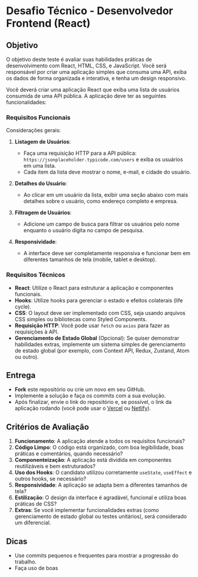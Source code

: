 # Desafio Técnico - Desenvolvedor Frontend (React)

## Objetivo

O objetivo deste teste é avaliar suas habilidades práticas de desenvolvimento com React, HTML, CSS, e JavaScript. Você será responsável por criar uma aplicação simples que consuma uma API, exiba os dados de forma organizada e interativa, e tenha um design responsivo.

Você deverá criar uma aplicação React que exiba uma lista de usuários consumida de uma API pública. A aplicação deve ter as seguintes funcionalidades:

### Requisitos Funcionais

Considerações gerais:

1. **Listagem de Usuários**:

   - Faça uma requisição HTTP para a API pública: `https://jsonplaceholder.typicode.com/users` e exiba os usuários em uma lista.
   - Cada item da lista deve mostrar o nome, e-mail, e cidade do usuário.

2. **Detalhes do Usuário**:

   - Ao clicar em um usuário da lista, exibir uma seção abaixo com mais detalhes sobre o usuário, como endereço completo e empresa.

3. **Filtragem de Usuários**:

   - Adicione um campo de busca para filtrar os usuários pelo nome enquanto o usuário digita no campo de pesquisa.

4. **Responsividade**:
   - A interface deve ser completamente responsiva e funcionar bem em diferentes tamanhos de tela (mobile, tablet e desktop).

### Requisitos Técnicos

- **React**: Utilize o React para estruturar a aplicação e componentes funcionais.
- **Hooks**: Utilize hooks para gerenciar o estado e efeitos colaterais (life cycle).
- **CSS**: O layout deve ser implementado com CSS, seja usando arquivos CSS simples ou bibliotecas como Styled Components.
- **Requisição HTTP**: Você pode usar `fetch` ou `axios` para fazer as requisições à API.
- **Gerenciamento de Estado Global** (Opcional): Se quiser demonstrar habilidades extras, implemente um sistema simples de gerenciamento de estado global (por exemplo, com Context API, Redux, Zustand, Atom ou outro).

## Entrega

- **Fork** este repositório ou crie um novo em seu GitHub.
- Implemente a solução e faça os commits com a sua evolução.
- Após finalizar, envie o link do repositório e, se possível, o link da aplicação rodando (você pode usar o [Vercel](https://vercel.com/) ou [Netlify](https://www.netlify.com/)).

## Critérios de Avaliação

1. **Funcionamento**: A aplicação atende a todos os requisitos funcionais?
2. **Código Limpo**: O código está organizado, com boa legibilidade, boas práticas e comentários, quando necessário?
3. **Componenteização**: A aplicação está dividida em componentes reutilizáveis e bem estruturados?
4. **Uso dos Hooks**: O candidato utilizou corretamente `useState`, `useEffect` e outros hooks, se necessário?
5. **Responsividade**: A aplicação se adapta bem a diferentes tamanhos de tela?
6. **Estilização**: O design da interface é agradável, funcional e utiliza boas práticas de CSS?
7. **Extras**: Se você implementar funcionalidades extras (como gerenciamento de estado global ou testes unitários), será considerado um diferencial.

## Dicas

- Use commits pequenos e frequentes para mostrar a progressão do trabalho.
- Faça uso de boas
